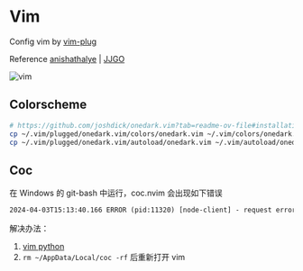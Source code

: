 # Vim

Config vim by [vim-plug]

Reference [anishathalye] | [JJGO]

![vim](../imgs/vim.png)

## Colorscheme

```sh
# https://github.com/joshdick/onedark.vim?tab=readme-ov-file#installation
cp ~/.vim/plugged/onedark.vim/colors/onedark.vim ~/.vim/colors/onedark.vim
cp ~/.vim/plugged/onedark.vim/autoload/onedark.vim ~/.vim/autoload/onedark.vim
```

## Coc

在 Windows 的 git-bash 中运行，coc.nvim 会出现如下错误

```txt
2024-04-03T15:13:40.166 ERROR (pid:11320) [node-client] - request error on "nvim_call_function" [ 'pyxeval', [ '1' ] ] Error: request error on "nvim_call_function" - Vim(return):E370: Could not load library msys-python3.11.dll: No such file or directory on api "call_function" ["pyxeval",["1"]]
```

解决办法：

1. [vim python](https://blog.csdn.net/fangkailove/article/details/107039505)
2. `rm ~/AppData/Local/coc -rf` 后重新打开 vim

[vim-plug]: https://github.com/junegunn/vim-plug
[anishathalye]: https://github.com/anishathalye/dotfiles/blob/master/vimrc
[JJGO]: https://github.com/JJGO/dotfiles/blob/master/vim/.vimrc
